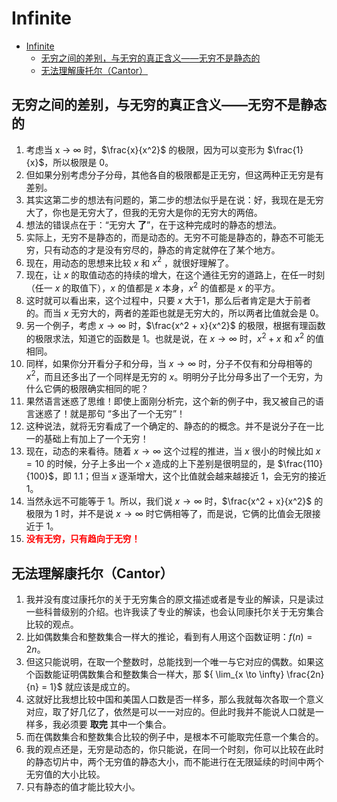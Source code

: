 # Infinite


<!-- TOC -->

- [Infinite](#infinite)
    - [无穷之间的差别，与无穷的真正含义——无穷不是静态的](#无穷之间的差别与无穷的真正含义无穷不是静态的)
    - [无法理解康托尔（Cantor）](#无法理解康托尔cantor)

<!-- /TOC -->


## 无穷之间的差别，与无穷的真正含义——无穷不是静态的
1. 考虑当 x → ∞ 时，$\frac{x}{x^2}$ 的极限，因为可以变形为 $\frac{1}{x}$，所以极限是 0。
2. 但如果分别考虑分子分母，其他各自的极限都是正无穷，但这两种正无穷是有差别。
3. 其实这第二步的想法有问题的，第二步的想法似乎是在说：好，我现在是无穷大了，你也是无穷大了，但我的无穷大是你的无穷大的两倍。
4. 想法的错误点在于：“无穷大 <b>了</b>”，在于这种完成时的静态的想法。
5. 实际上，无穷不是静态的，而是动态的。无穷不可能是静态的，静态不可能无穷，只有动态的才是没有穷尽的，静态的肯定就停在了某个地方。
6. 现在，用动态的思想来比较 $x$ 和 $x^2$ ，就很好理解了。
7. 现在，让 $x$ 的取值动态的持续的增大，在这个通往无穷的道路上，在任一时刻（任一 $x$ 的取值下），$x$ 的值都是 $x$ 本身，$x^2$ 的值都是 $x$ 的平方。
8. 这时就可以看出来，这个过程中，只要 $x$ 大于1，那么后者肯定是大于前者的。而当 $x$ 无穷大的，两者的差距也就是无穷大的，所以两者比值就会是 0。
9. 另一个例子，考虑 $x → ∞$ 时，$\frac{x^2 + x}{x^2}$ 的极限，根据有理函数的极限求法，知道它的函数是 1。也就是说，在 $x → ∞$ 时，$x^2 + x$ 和 ${x^2}$ 的值相同。
10. 同样，如果你分开看分子和分母，当 $x → ∞$ 时，分子不仅有和分母相等的 $x^2$，而且还多出了一个同样是无穷的 $x$。明明分子比分母多出了一个无穷，为什么它俩的极限确实相同的呢？
11. 果然语言迷惑了思维！即使上面刚分析完，这个新的例子中，我又被自己的语言迷惑了！就是那句 “多出了一个无穷”！
12. 这种说法，就将无穷看成了一个确定的、静态的的概念。并不是说分子在一比一的基础上有加上了一个无穷！
13. 现在，动态的来看待。随着 $x → ∞$ 这个过程的推进，当 $x$ 很小的时候比如 $x=10$ 的时候，分子上多出一个 $x$ 造成的上下差别是很明显的，是 $\frac{110}{100}$，即 1.1；但当 $x$ 逐渐增大，这个比值就会越来越接近 1，会无穷的接近 1。
13. 当然永远不可能等于 1。所以，我们说 $x → ∞$ 时，$\frac{x^2 + x}{x^2}$ 的极限为 1 时，并不是说 $x → ∞$ 时它俩相等了，而是说，它俩的比值会无限接近于 1。
14. <b style="color: red;">没有无穷，只有趋向于无穷！</b>


## 无法理解康托尔（Cantor）
1. 我并没有度过康托尔的关于无穷集合的原文描述或者是专业的解读，只是读过一些科普级别的介绍。也许我读了专业的解读，也会认同康托尔关于无穷集合比较的观点。
2. 比如偶数集合和整数集合一样大的推论，看到有人用这个函数证明：$f(n)=2n$。
3. 但这只能说明，在取一个整数时，总能找到一个唯一与它对应的偶数。如果这个函数能证明偶数集合和整数集合一样大，那 ${ \lim_{x \to \infty} \frac{2n}{n} = 1}$  就应该是成立的。
4. 这就好比我想比较中国和美国人口数是否一样多，那么我就每次各取一个意义对应，取了好几亿了，依然是可以一一对应的。但此时我并不能说人口就是一样多，我必须要 **取完** 其中一个集合。
5. 而在偶数集合和整数集合比较的例子中，是根本不可能取完任意一个集合的。
6. 我的观点还是，无穷是动态的，你只能说，在同一个时刻，你可以比较在此时的静态切片中，两个无穷值的静态大小，而不能进行在无限延续的时间中两个无穷值的大小比较。
7. 只有静态的值才能比较大小。